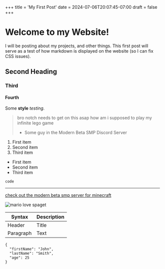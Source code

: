 +++
title = 'My First Post'
date = 2024-07-06T20:07:45-07:00
draft = false
+++

# Welcome to my Website!
I will be posting about my projects, and other things. This first post will serve as a test of how markdown is displayed on the website (so I can fix CSS issues).

## Second Heading
### Third
#### Fourth

Some **style** *testing*.

> bro notch needs to get on this asap how am i supposed to play my infinite lego game
> - Some guy in the Modern Beta SMP Discord Server
 	
1. First item
2. Second item
3. Third item

- First item
- Second item
- Third item

`code`

---

[check out the modern beta smp server for minecraft](https://modernbeta.org/)

![mario love spaget](https://onedrive.live.com/embed?resid=96f6f21aeb3bea41%2164893&authkey=%21ABO0yS2DjtT7DKE&width=1360&height=768 "mario love spaget")

| Syntax | Description |
| ----------- | ----------- |
| Header | Title |
| Paragraph | Text |

```
{
  "firstName": "John",
  "lastName": "Smith",
  "age": 25
}
```
